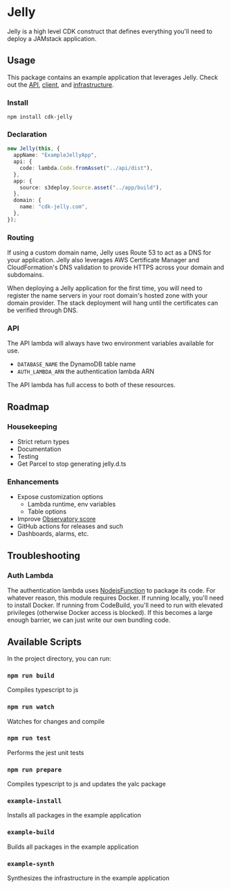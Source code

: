 # Jelly

Jelly is a high level CDK construct that defines everything you'll need to deploy a JAMstack application.

## Usage

This package contains an example application that leverages Jelly.
Check out the [API][1], [client][2], and [infrastructure][3].

[1]: example/packages/api
[2]: example/packages/app
[3]: example/packages/infrastructure

### Install

```
npm install cdk-jelly
```

### Declaration

```typescript
new Jelly(this, {
  appName: "ExampleJellyApp",
  api: {
    code: lambda.Code.fromAsset("../api/dist"),
  },
  app: {
    source: s3deploy.Source.asset("../app/build"),
  },
  domain: {
    name: "cdk-jelly.com",
  },
});
```

### Routing

If using a custom domain name, Jelly uses Route 53 to act as a DNS for your application.
Jelly also leverages AWS Certificate Manager and CloudFormation's DNS validation to provide HTTPS across your domain and subdomains.

When deploying a Jelly application for the first time, you will need to register the name servers in your root domain's hosted zone with your domain provider. The stack deployment will hang until the certificates can be verified through DNS.

### API

The API lambda will always have two environment variables available for use.

- `DATABASE_NAME` the DynamoDB table name
- `AUTH_LAMBDA_ARN` the authentication lambda ARN

The API lambda has full access to both of these resources.

## Roadmap

### Housekeeping

- Strict return types
- Documentation
- Testing
- Get Parcel to stop generating jelly.d.ts

### Enhancements

- Expose customization options
  - Lambda runtime, env variables
  - Table options
- Improve [Observatory score](https://observatory.mozilla.org/analyze/cdk-jelly.com)
- GitHub actions for releases and such
- Dashboards, alarms, etc.

## Troubleshooting

### Auth Lambda

The authentication lambda uses [NodejsFunction][4] to package its code.
For whatever reason, this module requires Docker. If running locally, you'll need to install Docker.
If running from CodeBuild, you'll need to run with elevated privileges (otherwise Docker access is blocked). If this becomes a large enough barrier, we can just write our own bundling code.

[4]: https://docs.aws.amazon.com/cdk/api/latest/docs/aws-lambda-nodejs-readme.html

## Available Scripts

In the project directory, you can run:

### `npm run build`

Compiles typescript to js

### `npm run watch`

Watches for changes and compile

### `npm run test`

Performs the jest unit tests

### `npm run prepare`

Compiles typescript to js and updates the yalc package

### `example-install`

Installs all packages in the example application

### `example-build`

Builds all packages in the example application

### `example-synth`

Synthesizes the infrastructure in the example application
